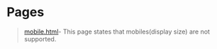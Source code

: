 # Pages

>[mobile.html](http://notsnipc.github.io/Pages/mobile.html)-
This page states that mobiles(display size) are not supported.
